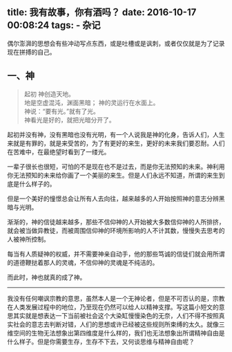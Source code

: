 title: 我有故事，你有酒吗？
date: 2016-10-17 00:08:24
tags:
	- 杂记
---
偶尔澎湃的思想会有些冲动写点东西，或是吐槽或是讽刺，或者仅仅就是为了记录现在拼搏的自己。

<!-- more -->

## 一、神


> 起初 神创造天地。   
地是空虚混沌，渊面黑暗； 神的灵运行在水面上。   
神说：“要有光。”就有了光。   
神看光是好的，就把光暗分开了。



起初并没有神，没有黑暗也没有光明，有一个人说我是神的化身，告诉人们，人生来就是有罪的，就是来受苦的，为了有更好的来生，更好的未来我们要忍耐。人们在苦难中，在最绝望时看到了一缕光。

一辈子很长也很短，可怕的不是现在也不是过去，而是你无法预知的未来。神利用你无法预知的未来给你画了一个美丽的来生。但是人们永远不知道，所谓的来生到底是什么样子的。

但是一个美好的憧憬总会让所有人去向往，越来越多的人开始按照神的意志分辨黑暗与光明。

渐渐的，神的信徒越来越多，那些不信仰神的人开始被大多数信仰神的人所排挤，就会被当做异教徒，而被周围信仰神的环境所影响的人不计其数，慢慢失去思考的人被神所控制。

每当有人质疑神的权威，并不需要神亲自动手，他的那些笃诚的信徒们就会用所谓的道德鞭挞着那人的灵魂，不信仰神的灵魂是不纯洁的。

而此时，神也就真的成了神。

---

我没有任何嘲讽宗教的意思，虽然本人是一个无神论者，但是不可否认的是，宗教在人类发展过程中的地位，乃至现在仍然可以给人以精神支撑。写这篇小短文的意思其实就是想表达一下当前被社会这个大染缸慢慢染色的无奈，人们不得不按照真实社会的意志去判断对错，人们的思想或许已经被这些规则所束缚的太久。就像三维空间的生物无法想象出第四维度是什么样的，我们也无法想象出所谓精神自由是什么样子。但是你需要生存，生存不下去，又何谈思维与精神自由呢？
